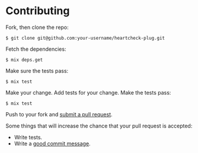 # Contributing

Fork, then clone the repo:

```console
$ git clone git@github.com:your-username/heartcheck-plug.git
```

Fetch the dependencies:

```console
$ mix deps.get
```

Make sure the tests pass:

```console
$ mix test
```

Make your change. Add tests for your change. Make the tests pass:

```console
$ mix test
```

Push to your fork and [submit a pull request][pr].

[pr]: https://github.com/locaweb/heartcheck-plug/compare/

Some things that will increase the chance that your pull request is accepted:

* Write tests.
* Write a [good commit message][commit].

[commit]: http://tbaggery.com/2008/04/19/a-note-about-git-commit-messages.html
